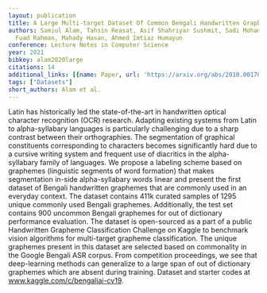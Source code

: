 ```yaml
---
layout: publication
title: A Large Multi-target Dataset Of Common Bengali Handwritten Graphemes
authors: Samiul Alam, Tahsin Reasat, Asif Shahriyar Sushmit, Sadi Mohammad Siddiquee,
  Fuad Rahman, Mahady Hasan, Ahmed Imtiaz Humayun
conference: Lecture Notes in Computer Science
year: 2021
bibkey: alam2020large
citations: 14
additional_links: [{name: Paper, url: 'https://arxiv.org/abs/2010.00170'}]
tags: ["Datasets"]
short_authors: Alam et al.
---
```

Latin has historically led the state-of-the-art in handwritten optical
character recognition (OCR) research. Adapting existing systems from Latin to
alpha-syllabary languages is particularly challenging due to a sharp contrast
between their orthographies. The segmentation of graphical constituents
corresponding to characters becomes significantly hard due to a cursive writing
system and frequent use of diacritics in the alpha-syllabary family of
languages. We propose a labeling scheme based on graphemes (linguistic segments
of word formation) that makes segmentation in-side alpha-syllabary words linear
and present the first dataset of Bengali handwritten graphemes that are
commonly used in an everyday context. The dataset contains 411k curated samples
of 1295 unique commonly used Bengali graphemes. Additionally, the test set
contains 900 uncommon Bengali graphemes for out of dictionary performance
evaluation. The dataset is open-sourced as a part of a public Handwritten
Grapheme Classification Challenge on Kaggle to benchmark vision algorithms for
multi-target grapheme classification. The unique graphemes present in this
dataset are selected based on commonality in the Google Bengali ASR corpus.
From competition proceedings, we see that deep-learning methods can generalize
to a large span of out of dictionary graphemes which are absent during
training. Dataset and starter codes at www.kaggle.com/c/bengaliai-cv19.